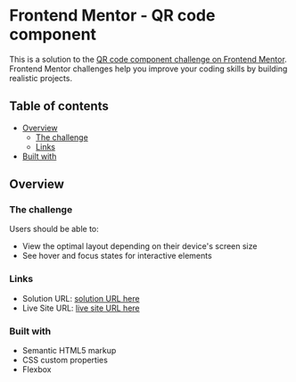 # Frontend Mentor -  QR code component

This is a solution to the [QR code component challenge on Frontend Mentor](https://www.frontendmentor.io/challenges/qr-code-component-iux_sIO_H). Frontend Mentor challenges help you improve your coding skills by building realistic projects.

## Table of contents

- [Overview](#overview)
  - [The challenge](#the-challenge)
  - [Links](#links)
- [Built with](#built-with)

## Overview

### The challenge

Users should be able to:

- View the optimal layout depending on their device's screen size
- See hover and focus states for interactive elements

### Links

- Solution URL: [solution URL here](https://www.frontendmentor.io/solutions/qr-code-component-made-with-html-css-48nGpokWuM)
- Live Site URL: [live site URL here](https://el7asramahdi.github.io/QR-Code-Component-Challenge/)

### Built with

- Semantic HTML5 markup
- CSS custom properties
- Flexbox
